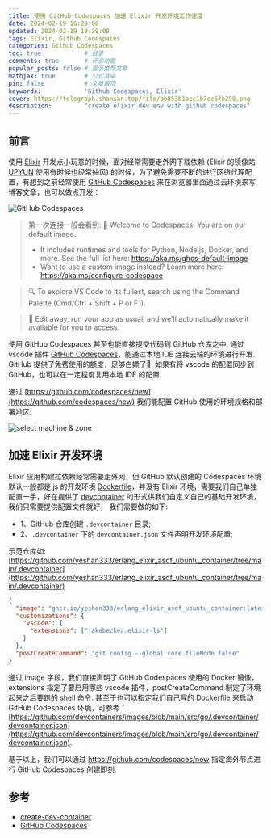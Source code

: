 ```yaml
---
title: 使用 GitHub Codespaces 加速 Elixir 开发环境工作速度
date: 2024-02-19 16:29:08
updated: 2024-02-19 19:29:08
tags: Elixir, Github Codespaces
categories: Github Codespaces
toc: true            # 目录
comments: true       # 评论功能
popular_posts: false # 显示推荐文章
mathjax: true        # 公式渲染
pin: false           # 文章置顶
keywords:            'Github Codespaces, Elixir'
cover: https://telegraph.shansan.top/file/bb853b1aec1b7cc6fb298.png
description:         "create elixir dev env with github codespaces"
---
```


## 前言

使用 [Elixir](https://www.erlang-solutions.com/capabilities/elixir/?utm_source=Google&utm_medium=cpc&utm_campaign=Elixir_USCART&utm_content=&gad_source=1&gclid=CjwKCAiAlcyuBhBnEiwAOGZ2SzBl8ExJxYuUq6FdtHQt5bSzORVL8RekWUtih8Ht6dzkIqlnaON6rhoCbv0QAvD_BwE) 开发点小玩意的时候，面对经常需要走外网下载依赖 (Elixir 的镜像站 [UPYUN](https://hex.pm/docs/mirrors) 使用有时候也经常抽风) 的时候，为了避免需要不断的进行网络代理配置，有想到之前经常使用 [GitHub Codespaces](https://github.com/features/codespaces) 来在浏览器里面通过云环境来写博客文章，也可以做点开发：

![GitHub Codespaces](https://telegraph.shansan.top/file/62f2956f4dc3e543f75ca.png)

> 第一次连接一般会看到:
> 👋 Welcome to Codespaces! You are on our default image.
>   - It includes runtimes and tools for Python, Node.js, Docker, and more. See the full list here: https://aka.ms/ghcs-default-image
>   - Want to use a custom image instead? Learn more here: https://aka.ms/configure-codespace

> 🔍 To explore VS Code to its fullest, search using the Command Palette (Cmd/Ctrl + Shift + P or F1).

> 📝 Edit away, run your app as usual, and we'll automatically make it available for you to access.


使用 GitHub Codespaces 甚至也能直接提交代码到 GitHub 仓库之中. 通过 vscode 插件 [GitHub Codespaces](https://code.visualstudio.com/docs/remote/codespaces)，能通过本地 IDE 连接云端的环境进行开发. GitHub 提供了免费使用的额度，足够白嫖了🐏. 如果有将 vscode 的配置同步到 GitHub，也可以在一定程度复用本地 IDE 的配置.

通过 [https://github.com/codespaces/new](https://github.com/codespaces/new) 我们能配置 GitHub 使用的环境规格和部署地区:

![select machine & zone](https://telegraph.shansan.top/file/bed2d8c2553369084c079.jpg)

## 加速 Elixir 开发环境

Elixir 应用构建拉依赖经常需要走外网，但 GitHub 默认创建的 Codespaces 环境默认一般都是 js 的开发环境 [Dockerfile](https://github.com/devcontainers/images/blob/main/src/universal/.devcontainer/Dockerfile)，并没有 Elixir 环境，需要我们自己单独配置一手，好在提供了 [devcontainer](https://containers.dev/) 的形式供我们自定义自己的基础开发环境，我们只需要提供配置文件就好， 我们需要做的如下:

- 1、GitHub 仓库创建 `.devcontainer` 目录;
- 2、`.devcontainer` 下的 `devcontainer.json` 文件声明开发环境配置;

示范仓库如: [https://github.com/yeshan333/erlang_elixir_asdf_ubuntu_container/tree/main/.devcontainer](https://github.com/yeshan333/erlang_elixir_asdf_ubuntu_container/tree/main/.devcontainer)

```json
{
  "image": "ghcr.io/yeshan333/erlang_elixir_asdf_ubuntu_container:latest",
  "customizations": {
    "vscode": {
      "extensions": ["jakebecker.elixir-ls"]
    }
  },
  "postCreateCommand": "git config --global core.fileMode false"
}
```

通过 image 字段，我们直接声明了 GitHub Codespaces 使用的 Docker 镜像，extensions 指定了要启用哪些 vscode 插件，postCreateCommand 制定了环境起来之后要跑的 shell 命令. 甚至于也可以指定我们自己写的 Dockerfile 来启动 GitHub Codespaces 环境，可参考：[https://github.com/devcontainers/images/blob/main/src/go/.devcontainer/devcontainer.json](https://github.com/devcontainers/images/blob/main/src/go/.devcontainer/devcontainer.json).

基于以上，我们可以通过 https://github.com/codespaces/new 指定海外节点进行 GitHub Codespaces 创建即刻.

## 参考

- [create-dev-container](https://code.visualstudio.com/docs/devcontainers/create-dev-container)
- [GitHub Codespaces](https://github.com/features/codespaces)